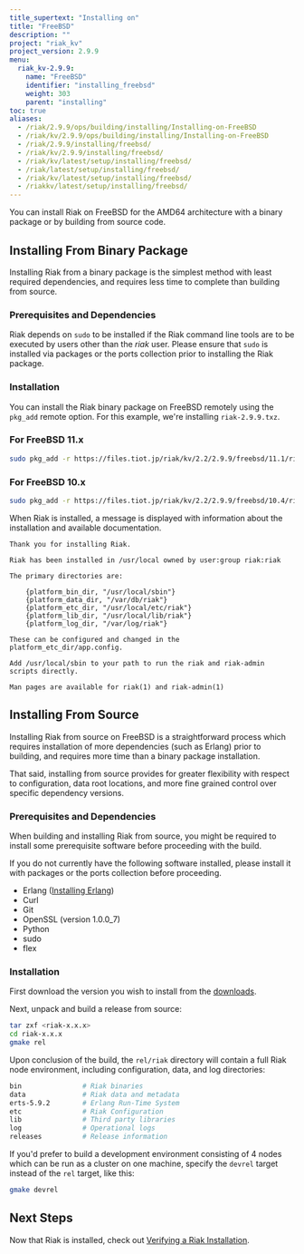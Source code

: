 ```yaml
---
title_supertext: "Installing on"
title: "FreeBSD"
description: ""
project: "riak_kv"
project_version: 2.9.9
menu:
  riak_kv-2.9.9:
    name: "FreeBSD"
    identifier: "installing_freebsd"
    weight: 303
    parent: "installing"
toc: true
aliases:
  - /riak/2.9.9/ops/building/installing/Installing-on-FreeBSD
  - /riak/kv/2.9.9/ops/building/installing/Installing-on-FreeBSD
  - /riak/2.9.9/installing/freebsd/
  - /riak/kv/2.9.9/installing/freebsd/
  - /riak/kv/latest/setup/installing/freebsd/
  - /riak/latest/setup/installing/freebsd/
  - /riak/kv/latest/setup/installing/freebsd/
  - /riakkv/latest/setup/installing/freebsd/
---
```




[install source erlang]: {{<baseurl>}}riak/kv/2.9.9/setup/installing/source/erlang
[downloads]: {{<baseurl>}}riak/kv/2.9.9/downloads/
[install verify]: {{<baseurl>}}riak/kv/2.9.9/setup/installing/verify

You can install Riak on FreeBSD for the AMD64 architecture with a binary package or by building from source code.

## Installing From Binary Package

Installing Riak from a binary package is the simplest method with least required dependencies, and requires less time to complete than building from source.

### Prerequisites and Dependencies

Riak depends on `sudo` to be installed if the Riak command line tools are to be executed by users other than the *riak* user. Please ensure that `sudo` is installed via packages or the ports collection prior to installing the Riak package.

### Installation

You can install the Riak binary package on FreeBSD remotely using the
`pkg_add` remote option. For this example, we're installing `riak-2.9.9.txz`.

### For FreeBSD 11.x

```bash
sudo pkg_add -r https://files.tiot.jp/riak/kv/2.2/2.9.9/freebsd/11.1/riak-2.9.9.txz
```


### For FreeBSD 10.x

```bash
sudo pkg_add -r https://files.tiot.jp/riak/kv/2.2/2.9.9/freebsd/10.4/riak-2.9.9.txz
```

When Riak is installed, a message is displayed with information about the installation and available documentation.

```
Thank you for installing Riak.

Riak has been installed in /usr/local owned by user:group riak:riak

The primary directories are:

    {platform_bin_dir, "/usr/local/sbin"}
    {platform_data_dir, "/var/db/riak"}
    {platform_etc_dir, "/usr/local/etc/riak"}
    {platform_lib_dir, "/usr/local/lib/riak"}
    {platform_log_dir, "/var/log/riak"}

These can be configured and changed in the platform_etc_dir/app.config.

Add /usr/local/sbin to your path to run the riak and riak-admin scripts directly.

Man pages are available for riak(1) and riak-admin(1)
```

## Installing From Source

Installing Riak from source on FreeBSD is a straightforward process which requires installation of more dependencies (such as Erlang) prior to building, and requires more time than a binary package installation.

That said, installing from source provides for greater flexibility with respect to configuration, data root locations, and more fine grained control over specific dependency versions.

### Prerequisites and Dependencies

When building and installing Riak from source, you might be required to install some prerequisite software before proceeding with the build.

If you do not currently have the following software installed, please install it with packages or the ports collection before proceeding.

* Erlang ([Installing Erlang][install source erlang])
* Curl
* Git
* OpenSSL (version 1.0.0_7)
* Python
* sudo
* flex

### Installation
First download the version you wish to install from the [downloads][downloads].

Next, unpack and build a release from source:

```bash
tar zxf <riak-x.x.x>
cd riak-x.x.x
gmake rel
```

Upon conclusion of the build, the `rel/riak` directory will contain a full Riak node environment, including configuration, data, and log directories:

```bash
bin               # Riak binaries
data              # Riak data and metadata
erts-5.9.2        # Erlang Run-Time System
etc               # Riak Configuration
lib               # Third party libraries
log               # Operational logs
releases          # Release information
```

If you'd prefer to build a development environment consisting of 4 nodes which can be run as a cluster on one machine, specify the `devrel` target instead of the `rel` target, like this:

```bash
gmake devrel
```

## Next Steps

Now that Riak is installed, check out [Verifying a Riak Installation][install verify].




